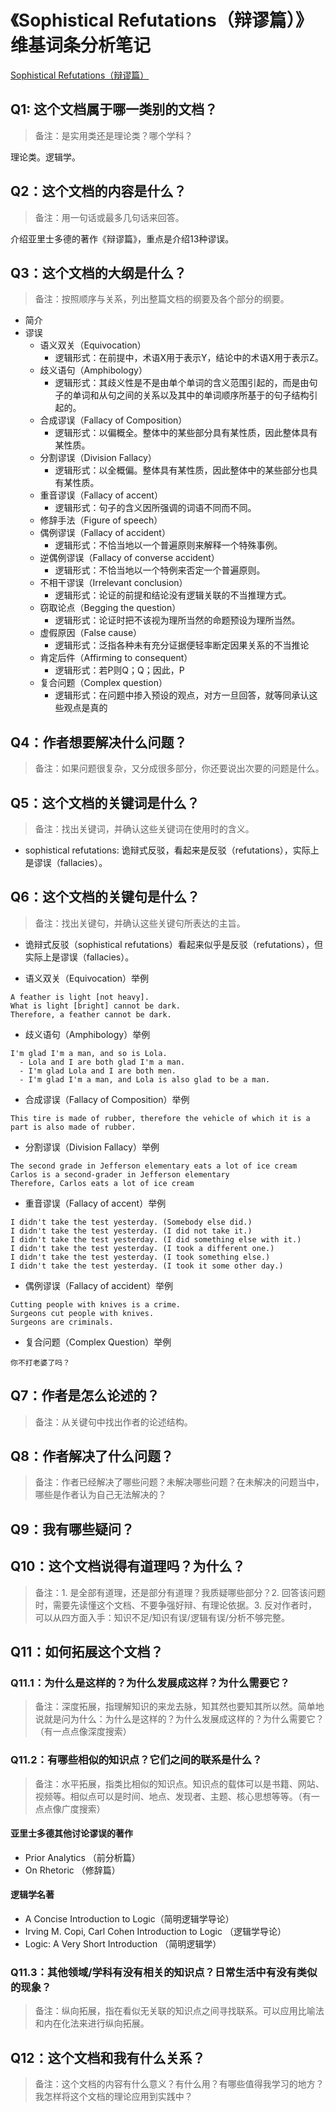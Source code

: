 # 《Sophistical Refutations（辩谬篇）》维基词条分析笔记

[Sophistical Refutations（辩谬篇）](https://en.wikipedia.org/wiki/Sophistical_Refutations)

## Q1: 这个文档属于哪一类别的文档？

> 备注：是实用类还是理论类？哪个学科？

理论类。逻辑学。

## Q2：这个文档的内容是什么？

> 备注：用一句话或最多几句话来回答。

介绍亚里士多德的著作《辩谬篇》，重点是介绍13种谬误。

## Q3：这个文档的大纲是什么？

> 备注：按照顺序与关系，列出整篇文档的纲要及各个部分的纲要。

- 简介
- 谬误
  - 语义双关（Equivocation）
    - 逻辑形式：在前提中，术语X用于表示Y，结论中的术语X用于表示Z。
  - 歧义语句（Amphibology）
    - 逻辑形式：其歧义性是不是由单个单词的含义范围引起的，而是由句子的单词和从句之间的关系以及其中的单词顺序所基于的句子结构引起的。
  - 合成谬误（Fallacy of Composition）
    - 逻辑形式：以偏概全。整体中的某些部分具有某性质，因此整体具有某性质。
  - 分割谬误（Division Fallacy）
    - 逻辑形式：以全概偏。整体具有某性质，因此整体中的某些部分也具有某性质。
  - 重音谬误（Fallacy of accent）
    - 逻辑形式：句子的含义因所强调的词语不同而不同。
  - 修辞手法（Figure of speech）
  - 偶例谬误（Fallacy of accident）
    - 逻辑形式：不恰当地以一个普遍原则来解释一个特殊事例。
  - 逆偶例谬误（Fallacy of converse accident）
    - 逻辑形式：不恰当地以一个特例来否定一个普遍原则。
  - 不相干谬误（Irrelevant conclusion）
    - 逻辑形式：论证的前提和结论没有逻辑关联的不当推理方式。
  - 窃取论点（Begging the question）
    - 逻辑形式：论证时把不该视为理所当然的命题预设为理所当然。
  - 虚假原因（False cause）
    - 逻辑形式：泛指各种未有充分证据便轻率断定因果关系的不当推论
  - 肯定后件（Affirming to consequent）
    - 逻辑形式：若P则Q；Q；因此，P
  - 复合问题（Complex question）
    - 逻辑形式：在问题中掺入预设的观点，对方一旦回答，就等同承认这些观点是真的

## Q4：作者想要解决什么问题？

> 备注：如果问题很复杂，又分成很多部分，你还要说出次要的问题是什么。

## Q5：这个文档的关键词是什么？

> 备注：找出关键词，并确认这些关键词在使用时的含义。

- sophistical refutations: 诡辩式反驳，看起来是反驳（refutations），实际上是谬误（fallacies）。

## Q6：这个文档的关键句是什么？

> 备注：找出关键句，并确认这些关键句所表达的主旨。

- 诡辩式反驳（sophistical refutations）看起来似乎是反驳（refutations），但实际上是谬误（fallacies）。

- 语义双关（Equivocation）举例
```
A feather is light [not heavy].
What is light [bright] cannot be dark.
Therefore, a feather cannot be dark.
```

- 歧义语句（Amphibology）举例
```
I'm glad I'm a man, and so is Lola.
  - Lola and I are both glad I'm a man.
  - I'm glad Lola and I are both men.
  - I'm glad I'm a man, and Lola is also glad to be a man.
```

- 合成谬误（Fallacy of Composition）举例
```
This tire is made of rubber, therefore the vehicle of which it is a part is also made of rubber.
```

- 分割谬误（Division Fallacy）举例
```
The second grade in Jefferson elementary eats a lot of ice cream
Carlos is a second-grader in Jefferson elementary
Therefore, Carlos eats a lot of ice cream
```

- 重音谬误（Fallacy of accent）举例
```
I didn't take the test yesterday. (Somebody else did.)
I didn't take the test yesterday. (I did not take it.)
I didn't take the test yesterday. (I did something else with it.)
I didn't take the test yesterday. (I took a different one.)
I didn't take the test yesterday. (I took something else.)
I didn't take the test yesterday. (I took it some other day.)
```

- 偶例谬误（Fallacy of accident）举例
```
Cutting people with knives is a crime.
Surgeons cut people with knives.
Surgeons are criminals.
```

- 复合问题（Complex Question）举例
```
你不打老婆了吗？
```

## Q7：作者是怎么论述的？

> 备注：从关键句中找出作者的论述结构。

## Q8：作者解决了什么问题？

> 备注：作者已经解决了哪些问题？未解决哪些问题？在未解决的问题当中，哪些是作者认为自己无法解决的？

## Q9：我有哪些疑问？

## Q10：这个文档说得有道理吗？为什么？

> 备注：1. 是全部有道理，还是部分有道理？我质疑哪些部分？2. 回答该问题时，需要先读懂这个文档、不要争强好辩、有理论依据。3. 反对作者时，可以从四方面入手：知识不足/知识有误/逻辑有误/分析不够完整。

## Q11：如何拓展这个文档？

### Q11.1：为什么是这样的？为什么发展成这样？为什么需要它？

> 备注：深度拓展，指理解知识的来龙去脉，知其然也要知其所以然。简单地说就是问为什么：为什么是这样的？为什么发展成这样的？为什么需要它？（有一点点像深度搜索）

### Q11.2：有哪些相似的知识点？它们之间的联系是什么？

> 备注：水平拓展，指类比相似的知识点。知识点的载体可以是书籍、网站、视频等。相似点可以是时间、地点、发现者、主题、核心思想等等。（有一点点像广度搜索）

#### 亚里士多德其他讨论谬误的著作

- Prior Analytics （前分析篇）
- On Rhetoric （修辞篇）

#### 逻辑学名著

- A Concise Introduction to Logic（简明逻辑学导论）
- Irving M. Copi, Carl Cohen Introduction to Logic （逻辑学导论）
- Logic: A Very Short Introduction （简明逻辑学）

### Q11.3：其他领域/学科有没有相关的知识点？日常生活中有没有类似的现象？

> 备注：纵向拓展，指在看似无关联的知识点之间寻找联系。可以应用比喻法和内在化法来进行纵向拓展。

## Q12：这个文档和我有什么关系？

> 备注：这个文档的内容有什么意义？有什么用？有哪些值得我学习的地方？我怎样将这个文档的理论应用到实践中？

